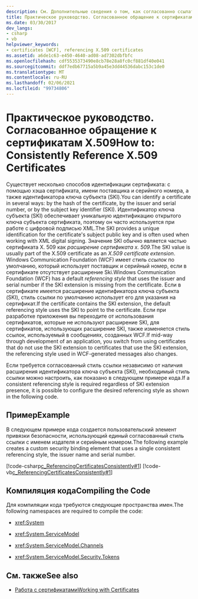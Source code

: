 ```yaml
---
description: См. Дополнительные сведения о том, как согласованно ссылаться на сертификаты X. 509.
title: Практическое руководство. Согласованное обращение к сертификатам X.509
ms.date: 03/30/2017
dev_langs:
- csharp
- vb
helpviewer_keywords:
- certificates [WCF], referencing X.509 certificates
ms.assetid: a6de1c63-e450-4640-ad08-ad7302dbfbfc
ms.openlocfilehash: cdf5535373490e8cb78e28a8fc0cf881df40e041
ms.sourcegitcommit: ddf7edb67715a5b9a45e3dd44536dabc153c1de0
ms.translationtype: MT
ms.contentlocale: ru-RU
ms.lasthandoff: 02/06/2021
ms.locfileid: "99734806"
---
```

# <a name="how-to-consistently-reference-x509-certificates"></a><span data-ttu-id="98409-103">Практическое руководство. Согласованное обращение к сертификатам X.509</span><span class="sxs-lookup"><span data-stu-id="98409-103">How to: Consistently Reference X.509 Certificates</span></span>

<span data-ttu-id="98409-104">Существует несколько способов идентификации сертификата: с помощью хэша сертификата, имени поставщика и серийного номера, а также идентификатора ключа субъекта (SKI).</span><span class="sxs-lookup"><span data-stu-id="98409-104">You can identify a certificate in several ways: by the hash of the certificate, by the issuer and serial number, or by the subject key identifier (SKI).</span></span> <span data-ttu-id="98409-105">Идентификатор ключа субъекта (SKI) обеспечивает уникальную идентификацию открытого ключа субъекта сертификата, поэтому он часто используется при работе с цифровой подписью XML.</span><span class="sxs-lookup"><span data-stu-id="98409-105">The SKI provides a unique identification for the certificate's subject public key and is often used when working with XML digital signing.</span></span> <span data-ttu-id="98409-106">Значение SKI обычно является частью сертификата X. 509 как *расширение сертификата x. 509*.</span><span class="sxs-lookup"><span data-stu-id="98409-106">The SKI value is usually part of the X.509 certificate as an *X.509 certificate extension*.</span></span> <span data-ttu-id="98409-107">Windows Communication Foundation (WCF) имеет *стиль ссылок* по умолчанию, который использует поставщик и серийный номер, если в сертификате отсутствует расширение Ski.</span><span class="sxs-lookup"><span data-stu-id="98409-107">Windows Communication Foundation (WCF) has a default *referencing style* that uses the issuer and serial number if the SKI extension is missing from the certificate.</span></span> <span data-ttu-id="98409-108">Если в сертификате имеется расширение идентификатора ключа субъекта (SKI), стиль ссылки по умолчанию использует его для указания на сертификат.</span><span class="sxs-lookup"><span data-stu-id="98409-108">If the certificate contains the SKI extension, the default referencing style uses the SKI to point to the certificate.</span></span> <span data-ttu-id="98409-109">Если при разработке приложения вы переходите от использования сертификатов, которые не используют расширение SKI, для сертификатов, использующих расширение SKI, также изменяется стиль ссылок, используемый в сообщениях, созданных WCF.</span><span class="sxs-lookup"><span data-stu-id="98409-109">If mid-way through development of an application, you switch from using certificates that do not use the SKI extension to certificates that use the SKI extension, the referencing style used in WCF-generated messages also changes.</span></span>  
  
 <span data-ttu-id="98409-110">Если требуется согласованный стиль ссылки независимо от наличия расширения идентификатора ключа субъекта (SKI), необходимый стиль ссылки можно настроить, как показано в следующем примере кода.</span><span class="sxs-lookup"><span data-stu-id="98409-110">If a consistent referencing style is required regardless of SKI extension presence, it is possible to configure the desired referencing style as shown in the following code.</span></span>  
  
## <a name="example"></a><span data-ttu-id="98409-111">Пример</span><span class="sxs-lookup"><span data-stu-id="98409-111">Example</span></span>  

 <span data-ttu-id="98409-112">В следующем примере кода создается пользовательский элемент привязки безопасности, использующий единый согласованный стиль ссылки с именем издателя и серийным номером.</span><span class="sxs-lookup"><span data-stu-id="98409-112">The following example creates a custom security binding element that uses a single consistent referencing style, the issuer name and serial number.</span></span>  
  
 [!code-csharp[c_ReferencingCertificatesConsistently#1](../../../../samples/snippets/csharp/VS_Snippets_CFX/c_referencingcertificatesconsistently/cs/source.cs#1)]
 [!code-vb[c_ReferencingCertificatesConsistently#1](../../../../samples/snippets/visualbasic/VS_Snippets_CFX/c_referencingcertificatesconsistently/vb/source.vb#1)]  
  
## <a name="compiling-the-code"></a><span data-ttu-id="98409-113">Компиляция кода</span><span class="sxs-lookup"><span data-stu-id="98409-113">Compiling the Code</span></span>  

 <span data-ttu-id="98409-114">Для компиляции кода требуются следующие пространства имен.</span><span class="sxs-lookup"><span data-stu-id="98409-114">The following namespaces are required to compile the code:</span></span>  
  
- <xref:System>  
  
- <xref:System.ServiceModel>  
  
- <xref:System.ServiceModel.Channels>  
  
- <xref:System.ServiceModel.Security.Tokens>  
  
## <a name="see-also"></a><span data-ttu-id="98409-115">См. также</span><span class="sxs-lookup"><span data-stu-id="98409-115">See also</span></span>

- [<span data-ttu-id="98409-116">Работа с сертификатами</span><span class="sxs-lookup"><span data-stu-id="98409-116">Working with Certificates</span></span>](working-with-certificates.md)
